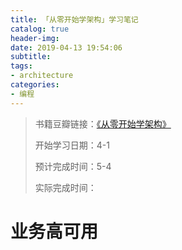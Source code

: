 ```yaml
---
title: 「从零开始学架构」学习笔记
catalog: true
header-img:
date: 2019-04-13 19:54:06
subtitle:
tags:
- architecture
categories:
- 编程
---
```

> 书籍豆瓣链接：[《从零开始学架构》](https://book.douban.com/subject/30335935/)
> 
> 开始学习日期：4-1
> 
> 预计完成时间：5-4
>
> 实际完成时间：

# 业务高可用

